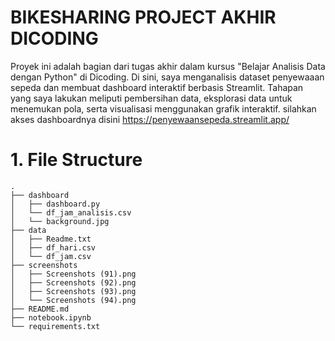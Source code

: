 # BIKESHARING PROJECT AKHIR DICODING

Proyek ini adalah bagian dari tugas akhir dalam kursus "Belajar Analisis Data dengan Python" di Dicoding. Di sini, saya menganalisis dataset penyewaaan sepeda dan membuat dashboard interaktif berbasis Streamlit. Tahapan yang saya lakukan meliputi pembersihan data, eksplorasi data untuk menemukan pola, serta visualisasi menggunakan grafik interaktif. silahkan akses dashboardnya disini https://penyewaansepeda.streamlit.app/ 

# 1. File Structure
```plaintext
.
├── dashboard
│   ├── dashboard.py
│   └── df_jam_analisis.csv
│   └── background.jpg
├── data
│   ├── Readme.txt
│   ├── df_hari.csv
│   └── df_jam.csv
├── screenshots
│   ├── Screenshots (91).png
│   ├── Screenshots (92).png
│   ├── Screenshots (93).png
│   └── Screenshots (94).png
├── README.md
├── notebook.ipynb
└── requirements.txt
